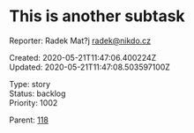 # This is another subtask

Reporter: Radek Mat?j <radek@nikdo.cz>  

Created: 2020-05-21T11:47:06.400224Z  
Updated: 2020-05-21T11:47:08.503597100Z

Type: story  
Status: backlog  
Priority: 1002

Parent: [118](118.md "Night tool tip")
